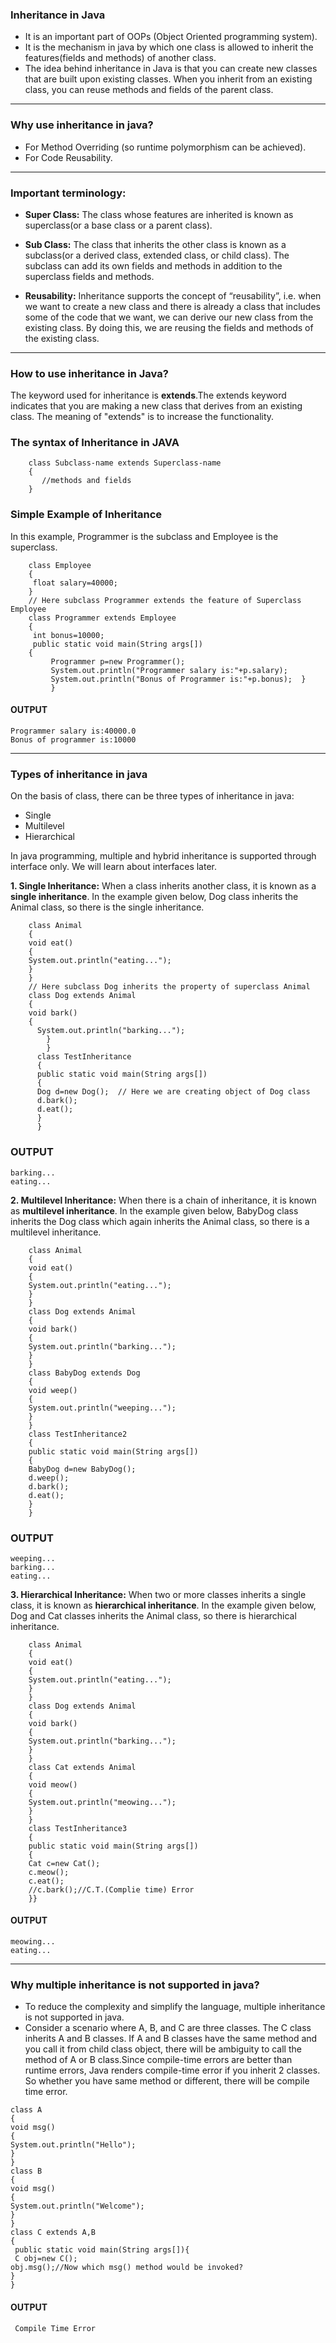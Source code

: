 ### Inheritance in Java
- It is an important part of OOPs (Object Oriented programming system).
- It is the mechanism in java by which one class is allowed to inherit the features(fields and methods) of another class.
- The idea behind inheritance in Java is that you can create new classes that are built upon existing classes. When you inherit from an existing class, you can reuse methods and fields of the parent class.

---

### Why use inheritance in java?
- For Method Overriding (so runtime polymorphism can be achieved).
- For Code Reusability.

---

### Important terminology: 
- **Super Class:** The class whose features are inherited is known as superclass(or a base class or a parent class).

- **Sub Class:** The class that inherits the other class is known as a subclass(or a derived class, extended class, or child class). The subclass can add its own fields and methods in addition to the superclass fields and methods.

- **Reusability:** Inheritance supports the concept of “reusability”, i.e. when we want to create a new class and there is already a class that includes some of the code that we want, we can derive our new class from the existing class. By doing this, we are reusing the fields and methods of the existing class.

---

### How to use inheritance in Java?
The keyword used for inheritance is **extends**.The extends keyword indicates that you are making a new class that derives from an existing class. The meaning of "extends" is to increase the functionality. 


### The syntax of Inheritance in JAVA

```
	class Subclass-name extends Superclass-name  
	{  
	   //methods and fields  
	}  

```

### Simple Example of Inheritance
In this example, Programmer is the subclass and Employee is the superclass.

```
	class Employee
	{  
	 float salary=40000;  
	}  
	// Here subclass Programmer extends the feature of Superclass Employee
	class Programmer extends Employee
	{  
	 int bonus=10000;  
	 public static void main(String args[])
	{  
         Programmer p=new Programmer();  
         System.out.println("Programmer salary is:"+p.salary);  
         System.out.println("Bonus of Programmer is:"+p.bonus);  }  
         }  

```

#### OUTPUT

```
Programmer salary is:40000.0
Bonus of programmer is:10000

```

---

### Types of inheritance in java
On the basis of class, there can be three types of inheritance in java: 
- Single
- Multilevel
- Hierarchical

In java programming, multiple and hybrid inheritance is supported through interface only. We will learn about interfaces later.

**1. Single Inheritance:**  When a class inherits another class, it is known as a **single inheritance**. In the example given below, Dog class inherits the Animal class, so there is the single inheritance.

```
	class Animal
	{  
	void eat()
	{
	System.out.println("eating...");
	}  
	}  
	// Here subclass Dog inherits the property of superclass Animal
	class Dog extends Animal
	{  
	void bark()
	{
      System.out.println("barking...");
        }  
        }  
      class TestInheritance
      {  
      public static void main(String args[])
      {  
      Dog d=new Dog();  // Here we are creating object of Dog class
      d.bark();  
      d.eat();  
      }
      }  

```

### OUTPUT

```
barking...
eating...

```
 **2. Multilevel Inheritance:**  When there is a chain of inheritance, it is known as **multilevel inheritance**. In the example given below, BabyDog class inherits the Dog class which again inherits the Animal class, so there is a multilevel inheritance.

```
	class Animal
	{  
	void eat()
	{
	System.out.println("eating...");
	}  
	}  
	class Dog extends Animal
	{  
	void bark()
	{
	System.out.println("barking...");
	}  
	}  
	class BabyDog extends Dog
	{  
	void weep()
	{
	System.out.println("weeping...");
	}  
	}  
	class TestInheritance2
	{  
	public static void main(String args[])
	{  
	BabyDog d=new BabyDog();  
	d.weep();  
	d.bark();  
	d.eat();  
	}
	}  

```

### OUTPUT

```
weeping...
barking...
eating...
```

**3. Hierarchical Inheritance:** When two or more classes inherits a single class, it is known as **hierarchical inheritance**. In the example given below, Dog and Cat classes inherits the Animal class, so there is hierarchical inheritance.

```
	class Animal
	{  
	void eat()
	{
	System.out.println("eating...");
	}  
	}  
	class Dog extends Animal
	{  
	void bark()
	{
	System.out.println("barking...");
	}  
	}  
	class Cat extends Animal
	{  
	void meow()
	{
	System.out.println("meowing...");
	}  
	}  
	class TestInheritance3
	{  
	public static void main(String args[])
	{  
	Cat c=new Cat();  
	c.meow();  
	c.eat();  
	//c.bark();//C.T.(Complie time) Error  
	}}  

```

#### OUTPUT

```
meowing...
eating...

```

---


### Why multiple inheritance is not supported in java?
- To reduce the complexity and simplify the language, multiple inheritance is not supported in java.
- Consider a scenario where A, B, and C are three classes. The C class inherits A and B classes. If A and B classes have the same method and you call it from child class object, there will be ambiguity to call the method of A or B class.Since compile-time errors are better than runtime errors, Java renders compile-time error if you inherit 2 classes. So whether you have same method or different, there will be compile time error.

```
class A
{  
void msg()
{
System.out.println("Hello");
}  
}  
class B
{  
void msg()
{
System.out.println("Welcome");
}  
}  
class C extends A,B
{
 public static void main(String args[]){  
 C obj=new C();  
obj.msg();//Now which msg() method would be invoked?  
}  
}  

```

#### OUTPUT

```
 Compile Time Error
 
```









